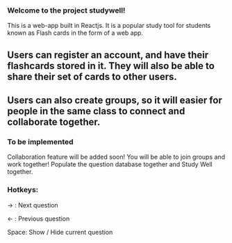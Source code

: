 ### Welcome to the project studywell!

This is a web-app built in Reactjs. It is a popular study tool for students known as Flash cards in the form of a web app.

## Users can register an account, and have their flashcards stored in it. They will also be able to share their set of cards to other users.

## Users can also create groups, so it will easier for people in the same class to connect and collaborate together.

### To be implemented

Collaboration feature will be added soon! You will be able to join groups and work together! Populate the question database together and Study Well together.

### Hotkeys:

→ : Next question

← : Previous question

Space: Show / Hide current question
